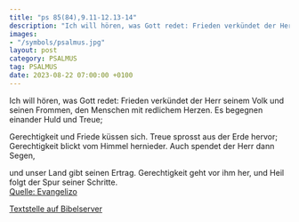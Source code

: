 ```yaml
---
title: "ps 85(84),9.11-12.13-14"
description: "Ich will hören, was Gott redet: Frieden verkündet der Herr seinem Volk und seinen Frommen, den Menschen mit redlichem Herzen. Es begegnen einander Huld und Treue;  Gerechtigkeit und Friede küssen sich. Treue sprosst aus der Erde hervor; Gerechtigkeit blickt vom Himmel hernied...."
images:
- "/symbols/psalmus.jpg"
layout: post
category: PSALMUS
tag: PSALMUS
date: 2023-08-22 07:00:00 +0100
---
```

Ich will hören, was Gott redet:
Frieden verkündet der Herr seinem Volk
und seinen Frommen, den Menschen mit redlichem Herzen.
Es begegnen einander Huld und Treue;

Gerechtigkeit und Friede küssen sich.
Treue sprosst aus der Erde hervor;
Gerechtigkeit blickt vom Himmel hernieder.<!--more-->
Auch spendet der Herr dann Segen,

und unser Land gibt seinen Ertrag.
Gerechtigkeit geht vor ihm her,
und Heil folgt der Spur seiner Schritte.<br>
[Quelle: Evangelizo](https://evangeliumtagfuertag.org/DE/gospel)

[Textstelle auf Bibelserver](https://www.bibleserver.com/EU/ps85(84),9.11-12.13-14)
